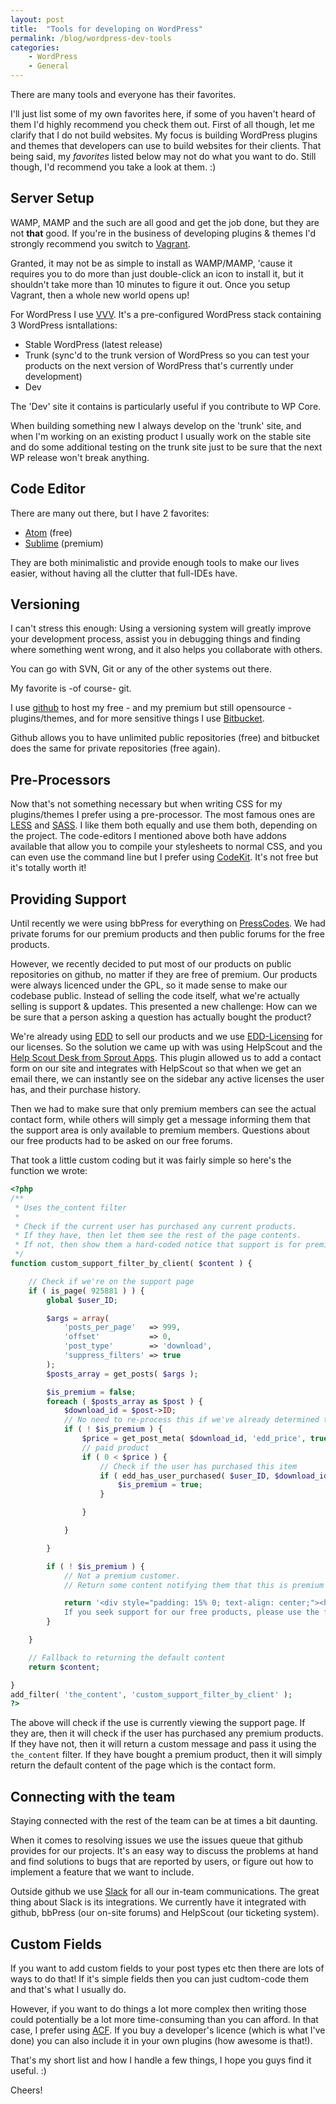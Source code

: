 ```yaml
---
layout: post
title:  "Tools for developing on WordPress"
permalink: /blog/wordpress-dev-tools
categories:
    - WordPress
    - General
---
```


There are many tools and everyone has their favorites.

I'll just list some of my own favorites here, if some of you haven't heard of them I'd highly recommend you check them out.
First of all though, let me clarify that I do not build websites. My focus is building WordPress plugins and themes that developers can use to build websites for their clients.
That being said, my _favorites_ listed below may not do what you want to do. Still though, I'd recommend you take a look at them. :)

## Server Setup

WAMP, MAMP and the such are all good and get the job done, but they are not **that** good. If you're in the business of developing plugins & themes I'd strongly recommend you switch to [Vagrant](https://www.vagrantup.com/).

Granted, it may not be as simple to install as WAMP/MAMP, 'cause it requires you to do more than just double-click an icon to install it, but it shouldn't take more than 10 minutes to figure it out. Once you setup Vagrant, then a whole new world opens up!

For WordPress I use [VVV](https://github.com/Varying-Vagrant-Vagrants/VVV). It's a pre-configured WordPress stack containing 3 WordPress isntallations:

* Stable WordPress (latest release)
* Trunk (sync'd to the trunk version of WordPress so you can test your products on the next version of WordPress that's currently under development)
* Dev

The 'Dev' site it contains is particularly useful if you contribute to WP Core.

When building something new I always develop on the 'trunk' site, and when I'm working on an existing product I usually work on the stable site and do some additional testing on the trunk site just to be sure that the next WP release won't break anything.

## Code Editor

There are many out there, but I have 2 favorites:

* [Atom](https://atom.io/) (free)
* [Sublime](http://www.sublimetext.com/) (premium)

They are both minimalistic and provide enough tools to make our lives easier, without having all the clutter that full-IDEs have.

## Versioning

I can't stress this enough:
Using a versioning system will greatly improve your development process, assist you in debugging things and finding where something went wrong, and it also helps you collaborate with others.

You can go with SVN, Git or any of the other systems out there.

My favorite is -of course- git.

I use [github](https://github.com/) to host my free - and my premium but still opensource - plugins/themes, and for more sensitive things I use [Bitbucket](https://bitbucket.org/).

Github allows you to have unlimited public repositories (free) and bitbucket does the same for private repositories (free again).

## Pre-Processors

Now that's not something necessary but when writing CSS for my plugins/themes I prefer using a pre-processor. The most famous ones are [LESS](http://lesscss.org/) and [SASS](http://sass-lang.com/). I like them both equally and use them both, depending on the project. The code-editors I mentioned above both have addons available that allow you to compile your stylesheets to normal CSS, and you can even use the command line but I prefer using [CodeKit](https://incident57.com/codekit/). It's not free but it's totally worth it!

## Providing Support

Until recently we were using bbPress for everything on [PressCodes](https://press.codes). We had private forums for our premium products and then public forums for the free products.

However, we recently decided to put most of our products on public repositories on github, no matter if they are free of premium. Our products were always licenced under the GPL, so it made sense to make our codebase public. Instead of selling the code itself, what we're actually selling is support & updates. This presented a new challenge: How can we be sure that a person asking a question has actually bought the product?

We're already using [EDD](https://easydigitaldownloads.com/?ref=98) to sell our products and we use [EDD-Licensing](https://easydigitaldownloads.com/extensions/software-licensing/?ref=98) for our licenses. So the solution we came up with was using HelpScout and the [Help Scout Desk from Sprout Apps](https://sproutapps.co/?ref=180). This plugin allowed us to add a contact form on our site and integrates with HelpScout so that when we get an email there, we can instantly see on the sidebar any active licenses the user has, and their purchase history.

Then we had to make sure that only premium members can see the actual contact form, while others will simply get a message informing them that the support area is only available to premium members. Questions about our free products had to be asked on our free forums.

That took a little custom coding but it was fairly simple so here's the function we wrote:

```php
<?php
/**
 * Uses the_content filter
 *
 * Check if the current user has purchased any current products.
 * If they have, then let them see the rest of the page contents.
 * If not, then show them a hard-coded notice that support is for premium members.
 */
function custom_support_filter_by_client( $content ) {

	// Check if we're on the support page
	if ( is_page( 925881 ) ) {
		global $user_ID;

		$args = array(
			'posts_per_page'   => 999,
			'offset'           => 0,
			'post_type'        => 'download',
			'suppress_filters' => true
		);
		$posts_array = get_posts( $args );

		$is_premium = false;
		foreach ( $posts_array as $post ) {
			$download_id = $post->ID;
			// No need to re-process this if we've already determined that this is a premium customer
			if ( ! $is_premium ) {
				$price = get_post_meta( $download_id, 'edd_price', true );
				// paid product
				if ( 0 < $price ) {
					// Check if the user has purchased this item
					if ( edd_has_user_purchased( $user_ID, $download_id ) ) {
						$is_premium = true;
					}

				}

			}

		}

		if ( ! $is_premium ) {
			// Not a premium customer.
			// Return some content notifying them that this is premium support.

			return '<div style="padding: 15% 0; text-align: center;"><h3>Support tickets are only available to eligible premium products clients.</h3>
			If you seek support for our free products, please use the free support forums instead.</div>';
		}

	}

	// Fallback to returning the default content
	return $content;

}
add_filter( 'the_content', 'custom_support_filter_by_client' );
?>
```

The above will check if the use is currently viewing the support page. If they are, then it will check if the user has purchased any premium products. If they have not, then it will return a custom message and pass it using the `the_content` filter. If they have bought a premium product, then it will simply return the default content of the page which is the contact form.

## Connecting with the team

Staying connected with the rest of the team can be at times a bit daunting.

When it comes to resolving issues we use the issues queue that github provides for our projects. It's an easy way to discuss the problems at hand and find solutions to bugs that are reported by users, or figure out how to implement a feature that we want to include.

Outside github we use [Slack](https://slack.com/) for all our in-team communications. The great thing about Slack is its integrations. We currently have it integrated with github, bbPress (our on-site forums) and HelpScout (our ticketing system).

## Custom Fields

If you want to add custom fields to your post types etc then there are lots of ways to do that! If it's simple fields then you can just cudtom-code them and that's what I usually do.

However, if you want to do things a lot more complex then writing those could potentially be a lot more time-consuming than you can afford. In that case, I prefer using [ACF](http://www.advancedcustomfields.com/). If you buy a developer's licence (which is what I've done) you can also include it in your own plugins (how awesome is that!).


That's my short list and how I handle a few things, I hope you guys find it useful. :)

Cheers!
